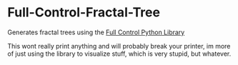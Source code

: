 # Full-Control-Fractal-Tree

Generates fractal trees using the [Full Control Python Library](https://github.com/FullControlXYZ/fullcontrol)

This wont really print anything and will probably break your printer, im more of just using the library to visualize stuff, which is very stupid, but whatever.
